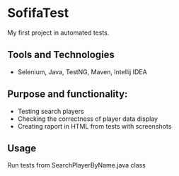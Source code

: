 # SofifaTest
My first project in automated tests. 
## Tools and Technologies 
- Selenium, Java, TestNG, Maven, Intellij IDEA
## Purpose and functionality:
- Testing search players
- Checking the correctness of player data display
- Creating raport in HTML from tests with screenshots
## Usage 
Run tests from SearchPlayerByName.java class  
